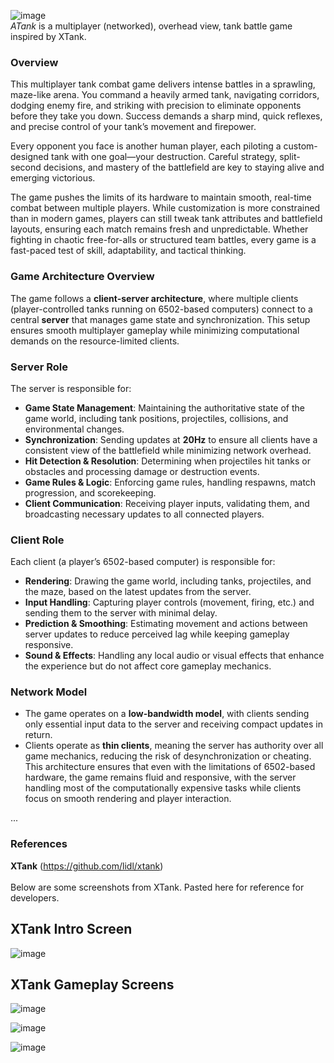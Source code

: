 ![image](https://github.com/user-attachments/assets/f503f1a6-baa2-4f9d-b0d1-b4644e7ae84c)
\
*ATank* is a multiplayer (networked), overhead view, tank battle game inspired by XTank.

### Overview
This multiplayer tank combat game delivers intense battles in a sprawling, maze-like arena. You command a heavily armed tank, navigating corridors, dodging enemy fire, and striking with precision to eliminate opponents before they take you down. Success demands a sharp mind, quick reflexes, and precise control of your tank’s movement and firepower.

Every opponent you face is another human player, each piloting a custom-designed tank with one goal—your destruction. Careful strategy, split-second decisions, and mastery of the battlefield are key to staying alive and emerging victorious.

The game pushes the limits of its hardware to maintain smooth, real-time combat between multiple players. While customization is more constrained than in modern games, players can still tweak tank attributes and battlefield layouts, ensuring each match remains fresh and unpredictable. Whether fighting in chaotic free-for-alls or structured team battles, every game is a fast-paced test of skill, adaptability, and tactical thinking.

### Game Architecture Overview
The game follows a **client-server architecture**, where multiple clients (player-controlled tanks running on 6502-based computers) connect to a central **server** that manages game state and synchronization. This setup ensures smooth multiplayer gameplay while minimizing computational demands on the resource-limited clients.

### Server Role
The server is responsible for:

- **Game State Management**: Maintaining the authoritative state of the game world, including tank positions, projectiles, collisions, and environmental changes.
- **Synchronization**: Sending updates at **20Hz** to ensure all clients have a consistent view of the battlefield while minimizing network overhead.
- **Hit Detection & Resolution**: Determining when projectiles hit tanks or obstacles and processing damage or destruction events.
- **Game Rules & Logic**: Enforcing game rules, handling respawns, match progression, and scorekeeping.
- **Client Communication**: Receiving player inputs, validating them, and broadcasting necessary updates to all connected players.
### Client Role
Each client (a player’s 6502-based computer) is responsible for:

- **Rendering**: Drawing the game world, including tanks, projectiles, and the maze, based on the latest updates from the server.
- **Input Handling**: Capturing player controls (movement, firing, etc.) and sending them to the server with minimal delay.
- **Prediction & Smoothing**: Estimating movement and actions between server updates to reduce perceived lag while keeping gameplay responsive.
- **Sound & Effects**: Handling any local audio or visual effects that enhance the experience but do not affect core gameplay mechanics.
### Network Model
- The game operates on a **low-bandwidth model**, with clients sending only essential input data to the server and receiving compact updates in return.
- Clients operate as **thin clients**, meaning the server has authority over all game mechanics, reducing the risk of desynchronization or cheating.
This architecture ensures that even with the limitations of 6502-based hardware, the game remains fluid and responsive, with the server handling most of the computationally expensive tasks while clients focus on smooth rendering and player interaction.

...

### References
**XTank** (https://github.com/lidl/xtank)  \
\
Below are some screenshots from XTank.  Pasted here for reference for developers.
## XTank Intro Screen
![image](https://github.com/user-attachments/assets/24b5e593-c668-4570-af53-64c8fae8151c)
## XTank Gameplay Screens
![image](https://github.com/user-attachments/assets/b65c6f96-78e3-4b8a-a55d-edcc2f54a9ad)

![image](https://github.com/user-attachments/assets/2b850b1c-375b-4b73-aba2-b7328edf1f27)

![image](https://github.com/user-attachments/assets/25c20a9e-7f8e-4ebb-a768-30b0baa0f184)




